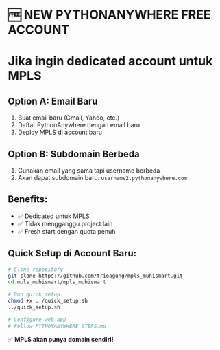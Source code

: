 # 🆓 NEW PYTHONANYWHERE FREE ACCOUNT
# Jika ingin dedicated account untuk MPLS

## Option A: Email Baru
1. Buat email baru (Gmail, Yahoo, etc.)
2. Daftar PythonAnywhere dengan email baru
3. Deploy MPLS di account baru

## Option B: Subdomain Berbeda
1. Gunakan email yang sama tapi username berbeda
2. Akan dapat subdomain baru: `username2.pythonanywhere.com`

## Benefits:
- ✅ Dedicated untuk MPLS
- ✅ Tidak mengganggu project lain
- ✅ Fresh start dengan quota penuh

## Quick Setup di Account Baru:
```bash
# Clone repository
git clone https://github.com/trioagung/mpls_muhismart.git
cd mpls_muhismart/mpls_muhismart

# Run quick setup
chmod +x ../quick_setup.sh
../quick_setup.sh

# Configure web app
# Follow PYTHONANYWHERE_STEPS.md
```

✅ **MPLS akan punya domain sendiri!**
